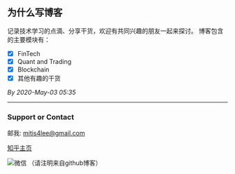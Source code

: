 ## 为什么写博客

记录技术学习的点滴、分享干货，欢迎有共同兴趣的朋友一起来探讨。
博客包含的主要模块有：
- [x]  FinTech
- [x]  Quant and Trading
- [x]  Blockchain
- [x]  其他有趣的干货

*By 2020-May-03 05:35*


**********************
### Support or Contact
邮我: <mitis4lee@gmail.com>

[知乎主页](https://www.zhihu.com/people/li-ze-hang)  

![微信 *（请注明来自github博客）*](./pics/wechat-qr.png/")
